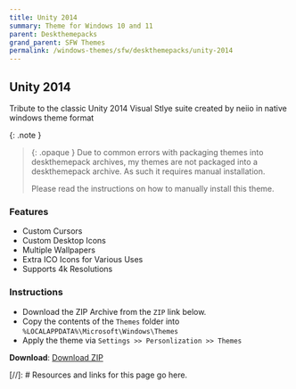 ```yaml
---
title: Unity 2014
summary: Theme for Windows 10 and 11
parent: Deskthemepacks
grand_parent: SFW Themes
permalink: /windows-themes/sfw/deskthemepacks/unity-2014
---
```


## Unity 2014
Tribute to the classic Unity 2014 Visual Stlye suite created by neiio in native windows theme format

{: .note }
> {: .opaque }
> Due to common errors with packaging themes into deskthemepack archives, my themes are not packaged into a deskthemepack archive. As such it requires manual installation.
> 
> Please read the instructions on how to manually install this theme.

### Features

- Custom Cursors
- Custom Desktop Icons
- Multiple Wallpapers
- Extra ICO Icons for Various Uses
- Supports 4k Resolutions

### Instructions

- Download the ZIP Archive from the `ZIP` link below.
- Copy the contents of the `Themes` folder into `%LOCALAPPDATA%\Microsoft\Windows\Themes`
- Apply the theme via `Settings >> Personlization >> Themes`

**Download**: [Download ZIP] 

<!-- ////////////////////////////////////////////////////////////////////////////////////////////////////////////////////// -->

[//]: # Resources and links for this page go here.

[Download ZIP]: https://gitlab.com/the-back-room/deskthemepacks/sfw/unity-2014/-/archive/main/unity-2014-main.zip

<!-- ////////////////////////////////////////////////////////////////////////////////////////////////////////////////////// -->

